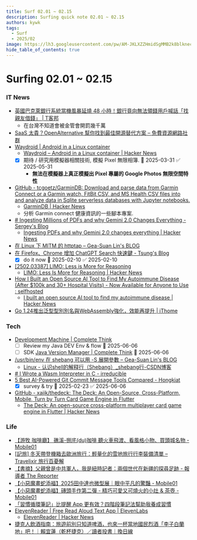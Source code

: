 ```yaml
---
title: Surf 02.01 ~ 02.15
description: Surfing quick note 02.01 ~ 02.15
authors: kywk
tags:
  - Surf
  - 2025/02
image: https://lh3.googleusercontent.com/pw/AM-JKLXZZHmidSgMMB2k8blkneclNRysPXLr__G7rZ4hPi2sN0jC67PHAbX1MyFj8hQX_MTZ6bwIMPwCyu2fu1bU0ZXSX09eu-OlSDb4U-9haUS_wgnVPLaCM6WQLsRbsnocF8X5Edmt35rDjytljbNEMsaf8A=w800-no?authuser=0
hide_table_of_contents: true
---
```


Surfing 02.01 ~ 02.15
==================

### IT News

- [英國巴克萊銀行系統當機風暴延燒 48 小時！銀行竟向無法領錢用戶喊話「找親友借錢」 \| T客邦](https://www.techbang.com/posts/121196)
	- 在台灣不知道會被金管會開罰幾千萬
- [SaaS 太貴？OpenAlternative 幫你找到最佳開源替代方案 – 免費資源網路社群](https://free.com.tw/openalternative/)
- [Waydroid \| Android in a Linux container](https://waydro.id/)
	- [Waydroid – Android in a Linux container \| Hacker News](https://news.ycombinator.com/item?id=42911042)
	- [x] 期待 / 研究用模擬器相關技術, 模擬 Pixel 無限相簿. 📅 2025-03-31 ✅ 2025-05-31
		- **無法在模擬器上真正模擬出 Pixel 專屬的 Google Photos 無限空間特性**
- [GitHub - tcgoetz/GarminDB: Download and parse data from Garmin Connect or a Garmin watch, FitBit CSV, and MS Health CSV files into and analyze data in Sqlite serverless databases with Jupyter notebooks.](https://github.com/tcgoetz/GarminDB)
	- [GarminDB \| Hacker News](https://news.ycombinator.com/item?id=42912515)
	- 分析 Garmin connect 健康資訊的一些腳本專案.
- [# Ingesting Millions of PDFs and why Gemini 2.0 Changes Everything - Sergey's Blog](https://www.sergey.fyi/articles/gemini-flash-2)
	- [Ingesting PDFs and why Gemini 2.0 changes everything \| Hacker News](https://news.ycombinator.com/item?id=42952605)
- [在 Linux 下 MITM 的 httptap – Gea-Suan Lin's BLOG](https://blog.gslin.org/archives/2025/02/06/12253/)
- [在 Firefox、Chrome 增加 ChatGPT Search 快速鍵 - Tsung's Blog](https://blog.longwin.com.tw/2025/02/firefox-chrome-chatgpt-search-shortcuts-browser-2025/)
	- [x] do it now 📅 2025-02-10 ✅ 2025-02-10
- [\[2502.03387\] LIMO: Less is More for Reasoning](https://arxiv.org/abs/2502.03387)
	- [LIMO: Less Is More for Reasoning \| Hacker News](https://news.ycombinator.com/item?id=42991676)
- [How I Built an Open Source AI Tool to Find My Autoimmune Disease (After $100k and 30+ Hospital Visits) - Now Available for Anyone to Use : selfhosted](https://old.reddit.com/r/selfhosted/comments/1ij7s4m/how_i_built_an_open_source_ai_tool_to_find_my/)
	- [I built an open source AI tool to find my autoimmune disease \| Hacker News](https://news.ycombinator.com/item?id=42999632)
- [Go 1.24推出泛型型別別名與WebAssembly強化，效能再提升 \| iThome](https://www.ithome.com.tw/news/167366)

### Tech

- [Development Machine \| Complete Think](https://rickhw.github.io/2025/02/02/Coding/Development-Machine/)
	- [ ] Review my Java DEV Env & flow 📅 2025-06-06
	- [ ] SDK [Java Version Manager \| Complete Think](https://rickhw.github.io/2019/04/07/Coding/Java-Version-Manager/) 📅 2025-06-06
- [/usr/bin/env 在 shebang 可以用 -S 展開參數 – Gea-Suan Lin's BLOG](https://blog.gslin.org/archives/2025/02/03/12242/)
	- [Linux - 认识shell的解释行（Shebang）\_shebang行-CSDN博客](https://blog.csdn.net/weixin_43999327/article/details/104553431)
- [# I Wrote a Wasm Interpreter in C - irreducible](https://irreducible.io/blog/my-wasm-interpreter/)
- [5 Best AI-Powered Git Commit Message Tools Compared - Hongkiat](https://www.hongkiat.com/blog/best-ai-tools-for-git-commit-messages/)
	- [x] survey & try 📅 2025-02-23 ✅ 2025-06-06
- [GitHub - xajik/thedeck: The Deck: An Open-Source, Cross-Platform, Mobile, Turn by Turn Card Game Engine in Flutter](https://github.com/xajik/thedeck)
	- [The Deck: An open-source cross-platform multiplayer card game engine in Flutter \| Hacker News](https://news.ycombinator.com/item?id=42983699)


### Life

- [【游牧 咖啡廳】 礁溪-捌㡯(du)咖啡 聽火車飛渡、看風格小物、買頭城名物 - Mobile01](https://www.mobile01.com/topicdetail.php?f=209&t=7073230)
- [\[記旅\] 冬天帶登機箱去歐洲旅行：輕量化的雪地旅行行李裝備清單 – Travelixir 旅行百憂解](https://christabelle.idv.tw/archives/16661)
- [【書摘】父親曾是中共軍人，我是紐時記者：兩個世代在新疆的探尋足跡 - 報導者 The Reporter](https://www.twreporter.org/a/bookreview-at-the-edge-of-empire-a-familys-reckoning-with-china)
- [【小惡魔畫蛇添福】2025田中達也微型展｜眼中平凡的驚豔 - Mobile01](https://www.mobile01.com/topicdetail.php?f=368&t=7078687)
- [【小惡魔畫蛇添福】磚頭手作第二彈 - 精巧可愛又可燒火的小灶 & 茶壺 - Mobile01](https://www.mobile01.com/topicdetail.php?f=368&t=7079244)
- [「習慣循環筆記」比提醒 App 更有效？四階段筆記法幫助我養成習慣](https://www.playpcesor.com/2025/02/app.html)
- [ElevenReader \| Free Read Aloud Text App \| ElevenLabs](https://elevenreader.io/)
	- [ElevenReader \| Hacker News](https://news.ycombinator.com/item?id=43022398)
- [捷克人飲酒指南：旅遊前別只知道啤酒，也來一杯當地國民烈酒「李子白蘭地」吧！｜賴宜蓮（乾杯捷克）／讀者投書｜換日線](https://crossing.cw.com.tw/article/19664)
